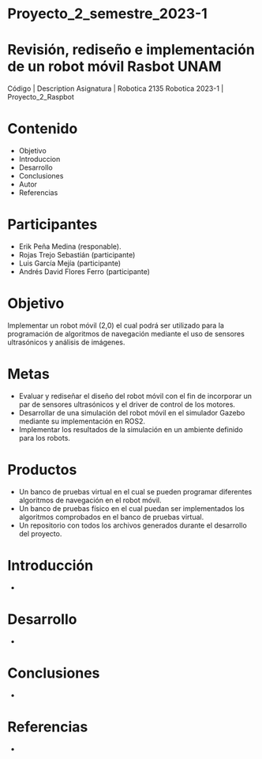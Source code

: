 # Proyecto_2_semestre_2023-1
# Revisión, rediseño e implementación de un robot móvil Rasbot UNAM
Código          | Description 
Asignatura      | Robotica 2135
Robotica 2023-1 | Proyecto_2_Raspbot

# Contenido
- Objetivo
- Introduccion 
- Desarrollo
- Conclusiones
- Autor
- Referencias

# Participantes
- Erik Peña Medina (responable).
- Rojas Trejo Sebastián (participante)
- Luis García Mejía (participante)
- Andrés David Flores Ferro (participante)

# Objetivo

Implementar un robot móvil (2,0) el cual podrá ser utilizado para la programación de algoritmos de navegación mediante el uso de sensores ultrasónicos y análisis de imágenes.

# Metas

- Evaluar y rediseñar el diseño del robot móvil con el fin de incorporar un par de sensores ultrasónicos y el driver de control de los motores. 
- Desarrollar de una simulación del robot móvil en el simulador Gazebo mediante su implementación en ROS2.
- Implementar los resultados de la simulación en un ambiente definido para los robots.

# Productos

- Un banco de pruebas virtual en el cual se pueden programar diferentes algoritmos de navegación en el robot móvil. 
- Un banco de pruebas físico en el cual puedan ser implementados los algoritmos comprobados en el banco de pruebas virtual.
- Un repositorio con todos los archivos generados durante el desarrollo del proyecto.

# Introducción 
- 

# Desarrollo
- 

# Conclusiones
-

# Referencias 
- 
